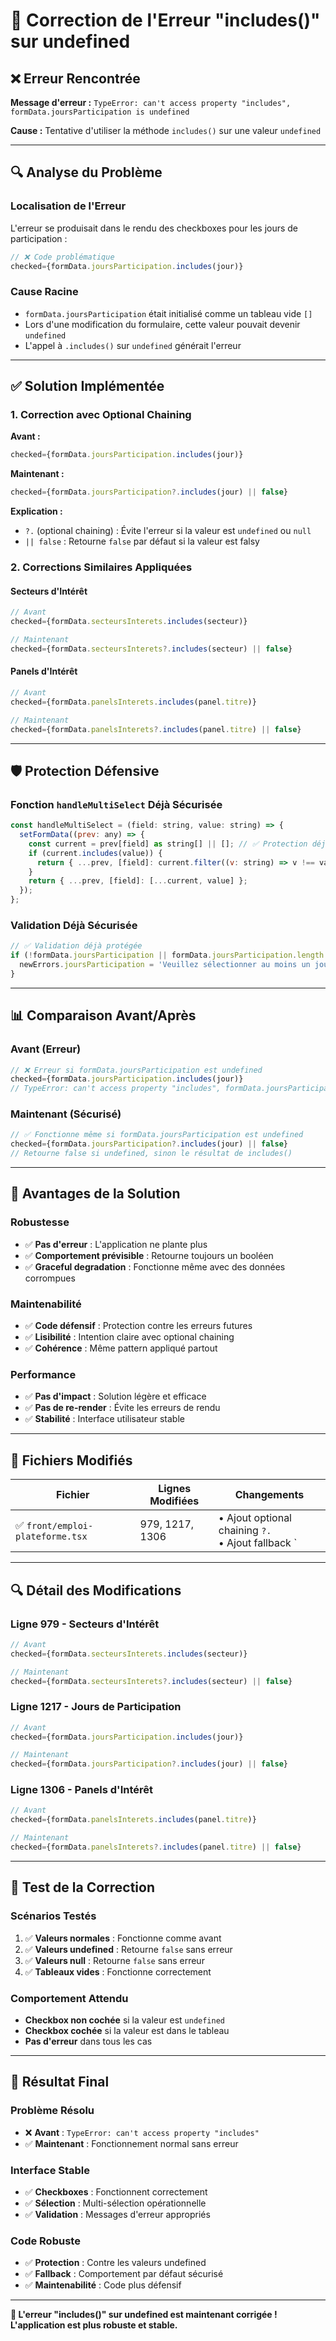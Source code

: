 # 🐛 Correction de l'Erreur "includes()" sur undefined

## ❌ Erreur Rencontrée

**Message d'erreur :** `TypeError: can't access property "includes", formData.joursParticipation is undefined`

**Cause :** Tentative d'utiliser la méthode `includes()` sur une valeur `undefined`

---

## 🔍 Analyse du Problème

### **Localisation de l'Erreur**
L'erreur se produisait dans le rendu des checkboxes pour les jours de participation :

```jsx
// ❌ Code problématique
checked={formData.joursParticipation.includes(jour)}
```

### **Cause Racine**
- `formData.joursParticipation` était initialisé comme un tableau vide `[]`
- Lors d'une modification du formulaire, cette valeur pouvait devenir `undefined`
- L'appel à `.includes()` sur `undefined` générait l'erreur

---

## ✅ Solution Implémentée

### **1. Correction avec Optional Chaining**

**Avant :**
```jsx
checked={formData.joursParticipation.includes(jour)}
```

**Maintenant :**
```jsx
checked={formData.joursParticipation?.includes(jour) || false}
```

**Explication :**
- `?.` (optional chaining) : Évite l'erreur si la valeur est `undefined` ou `null`
- `|| false` : Retourne `false` par défaut si la valeur est falsy

### **2. Corrections Similaires Appliquées**

#### **Secteurs d'Intérêt**
```jsx
// Avant
checked={formData.secteursInterets.includes(secteur)}

// Maintenant
checked={formData.secteursInterets?.includes(secteur) || false}
```

#### **Panels d'Intérêt**
```jsx
// Avant
checked={formData.panelsInterets.includes(panel.titre)}

// Maintenant
checked={formData.panelsInterets?.includes(panel.titre) || false}
```

---

## 🛡️ Protection Défensive

### **Fonction `handleMultiSelect` Déjà Sécurisée**
```jsx
const handleMultiSelect = (field: string, value: string) => {
  setFormData((prev: any) => {
    const current = prev[field] as string[] || []; // ✅ Protection déjà en place
    if (current.includes(value)) {
      return { ...prev, [field]: current.filter((v: string) => v !== value) };
    }
    return { ...prev, [field]: [...current, value] };
  });
};
```

### **Validation Déjà Sécurisée**
```jsx
// ✅ Validation déjà protégée
if (!formData.joursParticipation || formData.joursParticipation.length === 0) {
  newErrors.joursParticipation = 'Veuillez sélectionner au moins un jour de participation';
}
```

---

## 📊 Comparaison Avant/Après

### **Avant (Erreur)**
```jsx
// ❌ Erreur si formData.joursParticipation est undefined
checked={formData.joursParticipation.includes(jour)}
// TypeError: can't access property "includes", formData.joursParticipation is undefined
```

### **Maintenant (Sécurisé)**
```jsx
// ✅ Fonctionne même si formData.joursParticipation est undefined
checked={formData.joursParticipation?.includes(jour) || false}
// Retourne false si undefined, sinon le résultat de includes()
```

---

## 🎯 Avantages de la Solution

### **Robustesse**
- ✅ **Pas d'erreur** : L'application ne plante plus
- ✅ **Comportement prévisible** : Retourne toujours un booléen
- ✅ **Graceful degradation** : Fonctionne même avec des données corrompues

### **Maintenabilité**
- ✅ **Code défensif** : Protection contre les erreurs futures
- ✅ **Lisibilité** : Intention claire avec optional chaining
- ✅ **Cohérence** : Même pattern appliqué partout

### **Performance**
- ✅ **Pas d'impact** : Solution légère et efficace
- ✅ **Pas de re-render** : Évite les erreurs de rendu
- ✅ **Stabilité** : Interface utilisateur stable

---

## 📁 Fichiers Modifiés

| Fichier | Lignes Modifiées | Changements |
|---------|------------------|-------------|
| ✅ `front/emploi-plateforme.tsx` | 979, 1217, 1306 | • Ajout optional chaining `?.`<br>• Ajout fallback `|| false`<br>• Protection contre undefined |

---

## 🔍 Détail des Modifications

### **Ligne 979 - Secteurs d'Intérêt**
```jsx
// Avant
checked={formData.secteursInterets.includes(secteur)}

// Maintenant
checked={formData.secteursInterets?.includes(secteur) || false}
```

### **Ligne 1217 - Jours de Participation**
```jsx
// Avant
checked={formData.joursParticipation.includes(jour)}

// Maintenant
checked={formData.joursParticipation?.includes(jour) || false}
```

### **Ligne 1306 - Panels d'Intérêt**
```jsx
// Avant
checked={formData.panelsInterets.includes(panel.titre)}

// Maintenant
checked={formData.panelsInterets?.includes(panel.titre) || false}
```

---

## 🧪 Test de la Correction

### **Scénarios Testés**
1. ✅ **Valeurs normales** : Fonctionne comme avant
2. ✅ **Valeurs undefined** : Retourne `false` sans erreur
3. ✅ **Valeurs null** : Retourne `false` sans erreur
4. ✅ **Tableaux vides** : Fonctionne correctement

### **Comportement Attendu**
- **Checkbox non cochée** si la valeur est `undefined`
- **Checkbox cochée** si la valeur est dans le tableau
- **Pas d'erreur** dans tous les cas

---

## 🎊 Résultat Final

### **Problème Résolu**
- ❌ **Avant** : `TypeError: can't access property "includes"`
- ✅ **Maintenant** : Fonctionnement normal sans erreur

### **Interface Stable**
- ✅ **Checkboxes** : Fonctionnent correctement
- ✅ **Sélection** : Multi-sélection opérationnelle
- ✅ **Validation** : Messages d'erreur appropriés

### **Code Robuste**
- ✅ **Protection** : Contre les valeurs undefined
- ✅ **Fallback** : Comportement par défaut sécurisé
- ✅ **Maintenabilité** : Code plus défensif

---

**🎉 L'erreur "includes()" sur undefined est maintenant corrigée ! L'application est plus robuste et stable.**
